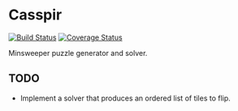 # Casspir

[![Build Status](https://travis-ci.org/d0x2f/Casspir.svg?branch=master)](https://travis-ci.org/d0x2f/Casspir)
[![Coverage Status](https://coveralls.io/repos/github/d0x2f/Casspir/badge.svg?branch=master)](https://coveralls.io/github/d0x2f/Casspir?branch=master)

Minsweeper puzzle generator and solver.

## TODO
* Implement a solver that produces an ordered list of tiles to flip.